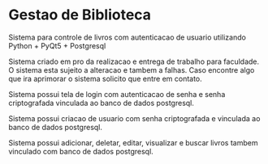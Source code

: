 # Gestao de Biblioteca
Sistema para controle de livros com autenticacao de usuario utilizando Python + PyQt5 + Postgresql

Sistema criado em pro da realizacao e entrega de trabalho para faculdade. O sistema esta sujeito a alteracao e tambem a falhas. Caso encontre algo que ira aprimorar o sistema solicito que entre em contato.

Sistema possui tela de login com autenticacao de senha e senha criptografada vinculada ao banco de dados postgresql. 

Sistema possui criacao de usuario com senha criptografada e vinculada ao banco de dados postgresql.

Sistema possui adicionar, deletar, editar, visualizar e buscar livros tambem vinculado com banco de dados postgresql.
